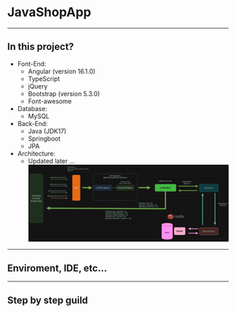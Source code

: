 # JavaShopApp
---
## In this project?
- Font-End:
  - Angular (version 16.1.0)
  - TypeScript
  - jQuery
  - Bootstrap (version 5.3.0)
  - Font-awesome
- Database:
  - MySQL
- Back-End:
  - Java (JDK17)
  - Springboot
  - JPA
- Architecture:
  - Updated later ...
![alt text](DOCS/SystemArchitecture.png)
---
## Enviroment, IDE, etc...

---
## Step by step guild

